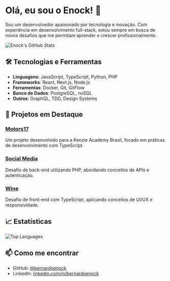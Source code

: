 # Olá, eu sou o Enock! 👋

Sou um desenvolvedor apaixonado por tecnologia e inovação. Com experiência em desenvolvimento full-stack, estou sempre em busca de novos desafios que me permitam aprender e crescer profissionalmente.

![Enock's GitHub Stats](https://github-readme-stats.vercel.app/api?username=bernardoenock&show_icons=true&line_height=27&count_private=true&title_color=ffffff&text_color=c9cacc&icon_color=2bbc8a&bg_color=1d1f21)

## 🛠️ Tecnologias e Ferramentas

- **Linguagens**: JavaScript, TypeScript, Python, PHP
- **Frameworks**: React, Next.js, Node.js
- **Ferramentas**: Docker, Git, GitFlow
- **Banco de Dados**: PostgreSQL, noSQL
- **Outros**: GraphQL, TDD, Design Systems

## 📌 Projetos em Destaque

### [Motors17](https://github.com/bernardoenock/motors17)
Um projeto desenvolvido para a Kenzie Academy Brasil, focado em práticas de desenvolvimento com TypeScript.

### [Social Media](https://github.com/bernardoenock/social_media)
Desafio de back-end utilizando PHP, abordando conceitos de APIs e autenticação.

### [Wine](https://github.com/bernardoenock/wine)
Desafio de front-end com TypeScript, aplicando conceitos de UI/UX e responsividade.

## 📈 Estatísticas

![Top Languages](https://github-readme-stats.vercel.app/api/top-langs/?username=bernardoenock&hide=java,tex&title_color=ffffff&text_color=c9cacc&icon_color=2bbc8a&bg_color=1d1f21&langs_count=6)

## 📫 Como me encontrar

- GitHub: [@bernardoenock](https://github.com/bernardoenock)
- LinkedIn: [linkedin.com/in/bernardoenock](https://www.linkedin.com/in/bernardoenock/)

